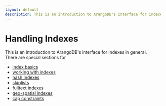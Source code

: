 ```yaml
---
layout: default
description: This is an introduction to ArangoDB's interface for indexes in general
---
```

Handling Indexes
================

This is an introduction to ArangoDB's interface for indexes in general.  
There are special sections for 

- [index basics](indexhandling-indexbasics.html) 
- [working with indexes](indexhandling-workingwithindexes.html) 
- [hash indexes](indexhandling-hash.html)
- [skiplists](indexhandling-skiplist.html)
- [fulltext indexes](indexhandling-fulltext.html) 
- [geo-spatial indexes](indexhandling-geo.html)
- [cap constraints](indexhandling-cap.html) 

